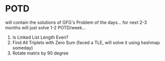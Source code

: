 # POTD

will contain the solutions of GFG's Problem of the days... for next 2-3 months will just solve 1-2 POTD/week...

1. Is Linked List Length Even?
2. Find All Triplets with Zero Sum (faced a TLE, will solve it using hashmap someday)
3. Rotate matrix by 90 degree
